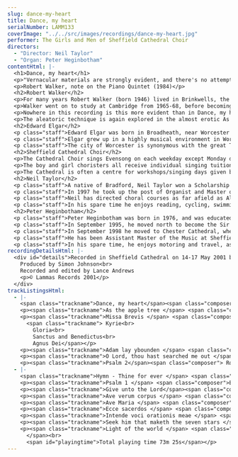 ```yaml
---
slug: dance-my-heart
title: Dance, my heart
serialNumber: LAMM133
coverImage: "../../src/images/recordings/dance-my-heart.jpg"
performer: The Girls and Men of Sheffield Cathedral Choir
directors:
  - "Director: Neil Taylor"
  - "Organ: Peter Heginbotham"
contentHtml: |-
  <h1>Dance, my heart</h1>
  <p>"Vernacular materials are strongly evident, and there's no attempt to be stylistically pure. Old forms, shapes and tonalities rub shoulders with more contemporary devices"</p>
  <p>Robert Walker, note on the Piano Quintet (1984)</p>
  <h2>Robert Walker</h2>
  <p>For many years Robert Walker (born 1946) lived in Brinkwells, the Sussex cottage where Elgar composed his 'Cello Concerto (1918-1919), and the most obvious link between the two composers for the purpose of this recording. In fact the similarity between the two goes further. Both sought old forms and imbued them with new meaning. Both struggled to be accepted - Elgar retreated back to the Malverns having failed to gain recognition as a composer in London in his early career- Walker left Britain in 1992 to live in Bali having suffered neglect (much to the bewilderment of his audiences), and now lives and teaches in Thailand. Both composers were profoundly influenced by the environments in which they grew up - Elgar and the Malvern hills; Walker as a chorister at St Matthew's Church, Northampton, the remarkable church that commissioned works by Graham Sutherland, Henry Moore, Gerald Finzi and Benjamin Britten amongst others.</p>
  <p>Walker went on to study at Cambridge from 1965-68, before becoming Director of Music at Grimsby Parish Church, one of the few churches in the country with a choir school, for five years. In 1978 he made the decision to become a full-time composer. From 1982-1991 he was Professor of Composition at the London College of Music. His style, described so aptly in the above quotation, has been described as years ahead of fashion.</p>
  <p>Nowhere in this recording is this more evident than in Dance, my heart, which was written at the request of Michael Nicholas for the RSCM Cathedral Course at York Minster in August 1978. The words are from'One hundred poems of Kabir' translated by Rabindranath Tagore. The writing, for double choir and organ duet, is very lively, making extensive use of the possible rhythmic permutations within a single bar. A calmer second section, notable for whispered Sprechstimme ('Mad') leads us towards the serene Andante commodo in which the choir parts make use of an aleatoric technique above the gently undulating organ part. This soon gives way to the energy exposed at the opening, and the closing pages are an aural and performing tour de force.</p>
  <p>The aleatoric technique is again explored in the almost erotic As the apple tree; near the end of the work the choir sing the opening phrase entirely at their own speeds. The work was written for the marriage of Walker's nephew in 1982 and dedicated "To my Father, who only likes the black notes" (the piece is in D flat major).</p>
  <h2>Edward Elgar</h2>
  <p class="staff">Edward Elgar was born in Broadheath, near Worcester in 1857. He is seen as the best British composer of his day and ranks as one of the finest European romantic artists. Throughout his life he received very little formal training in music (lack of means prevented him from studying in London or Leipzig); it is possible that because of this Elgar's distinctive and original musical voice shines through.</p>
  <p class="staff">Elgar grew up in a highly musical environment in Worcester. His father was well known throughout the region as a competent musician, the owner of a music shop and the local piano tuner. From 1846 Elgar's father had been organist of St George's Roman Catholic Church in Worcester; the young Elgar became his assistant there before succeeding him in 1885. It was here that many of Elgar's early choral pieces were first performed, such as the motets Ave verum corpus, Ave Maria, Intende voci orationis meae (1886-87) and Ecce Sacerdos (1888). Whilst the motets are miniatures of consummate charm and beauty, Ecce Sacerdos foreshadows the grand processional style characteristic of Elgar's more mature style.</p>
  <p class="staff">The city of Worcester is synonymous with the great Three Choirs Festival, and this presented Elgar with many opportunities for employment, both as a performer and composer. The short oratorio The Light of Life was composed in 1896 and first performed as part of the Worcester Three Choirs Festival on 18th September of that year. Within this oratorio can be found the anthems Light of the World and Seek him that maketh the seven stars. Light of the world is typically Elgarian in its use of strong thematic motives and exhilarating modulations. Seek him that maketh the seven stars is altogether a more gentle piece for men's voices making extensive use of appoggiatura techniques. Two dramatic sections for tenor solo break the indulgence of the tutti sections.</p>
  <h2>Sheffield Cathedral Choir</h2>
  <p>The Cathedral Choir sings Evensong on each weekday except Monday during term-time at 5.45pm. Sunday services are the Sung Eucharist at 10.30am and Evensong at 6.30pm. Currently there are some 60 young people are involved in the Cathedral Choir. These children attend schools all over the city of Sheffield, and come in to rehearsals and services up to five times each week to be joined by the Cathedral Songmen and Student Songmen.</p>
  <p>The boy and girl choristers all receive individual singing tuition from a specialist vocal tutor during their time in the choir, and, in addition to their regular services, the Cathedral Choir often gives concerts in the Cathedral and beyond, broadcasts on radio and television, and tours at home and abroad. In recent years the choir has visited South Africa, Germany, Holland, the South Coast of England, the West Country and East Anglia; in October 2001 all forces will undertake a 12-day tour of the USA. In the past four years, the choir has made 5 CD recordings, with more planned for the future.</p>
  <p>The Cathedral is often a centre for workshops/singing days given by distinguished visiting musicians, including Sir David Willcocks, John Rutter, Scott Stroman, Ralph Allwood, Michael Brewer and Vivien Pike.</p>
  <h2>Neil Taylor</h2>
  <p class="staff">A native of Bradford, Neil Taylor won a Scholarship to the Royal College of Music in 1986. He was organ scholar at St Albans Cathedral, and in 1990 was appointed Assistant Organist at Norwich Cathedral. As well as premiering many new works in his time at Norwich, he made numerous broadcasts and recordings with the Cathedral Choir, which received high critical acclaim, and toured with them on the continent and in the USA. As well as directing the Cathedral Consort, he formed the Cathedral Girls' Choir in 1995, which completed its first CD recording and made a highly successful tour of Germany in 1997.</p>
  <p class="staff">In 1997 he took up the post of Organist and Master of the Music at Sheffield Cathedral, where he is responsible for the Cathedral Choirs of boys, girls and men and the Cathedral Chamber Choir. Since his appointment, the Cathedral Choir has toured both at home and abroad (including Germany and Holland) and will tour the USA in October 2001. He has previously made a CD recording, amongst others, of 20th century music by Sir Lennox Berkeley, George Malcolm, Grayston Ives and Mark Blatchly (Et in Terra Pax - LAMM 124D).</p>
  <p class="staff">Neil has directed choral courses as far afield as Aldeburgh and Mexico City, and is a regular member of staff on the Eton Choral Courses.</p>
  <p class="staff">In his spare time he enjoys reading, cycling, swimming and walking. A keen cook, he is also an enthusiast of real ales and good wines.</p>
  <h2>Peter Heginbotham</h2>
  <p class="staff">Peter Heginbotham was born in 1976, and was educated at Solihull School, where he was a Music Scholar. In 1994, he was appointed to the Organ Scholarship of Truro Cathedral, also acting as an Assistant Housemaster at Polwhele House School, and a visiting bassoon teacher at Truro School.</p>
  <p class="staff">In September 1995, he moved north to become the Sir Henry Coward Organ Scholar at Sheffield Cathedral and University, where he gained the degree of B.Mus. Whilst in Sheffield, he ran the Student Orchestra, played continuo for the "Operaworks" production of "Dido and Aeneas" at the 1997 Edinburgh International Festival, was Chairman of the University Summer Music Festival in 1998, and was Secretary to the Management Committee of the Cathedral Arts Festival. He also accompanied the Sheffield choirs on tour, both in the UK and in Germany.</p>
  <p class="staff">In September 1998 he moved to Chester Cathedral, where he ran the Voluntary Choir and played for the Cathedral Girls Choir on tour in Paris and Sens. He also conducted a 70 strong choral society near Liverpool.</p>
  <p class="staff">He has been Assistant Master of the Music at Sheffield Cathedral since November 1999. He directed the songmen of the Cathedral Choir for their recent trip to Paris, during which they sang for the High Mass in Notre-Dame. This is his third CD with the Cathedral Choir.</p>
  <p class="staff">In his spare time, he enjoys motoring and travel, as well as testing the results of other peoples' cooking.</p>
recordingDetailsHtml: |-
  <div id="details">Recorded in Sheffield Cathedral on 14-17 May 2001 by kind permission of the Dean and Chapter.<br>
    Produced by Simon Johnson<br>
    Recorded and edited by Lance Andrews
    <p>© Lammas Records 2001</p>
  </div>
trackListingsHtml:
  - |-
    <span class="trackname">Dance, my heart</span><span class="composer"> Robert Walker </span>
    <p><span class="trackname">As the apple tree </span> <span class="composer">Robert Walker</span></p>
    <p><span class="trackname">Missa Brevis </span> <span class="composer">Robert Walker</span><br>
      <span class="trackname"> Kyrie<br>
        Gloria<br>
        Sanctus and Benedictus<br>
        Agnus Dei</span></p>
    <p><span class="trackname">Adam lay ybounden </span> <span class="composer">Robert Walker</span></p>
    <p><span class="trackname">O Lord, thou hast searched me out </span> <span class="composer">Robert Walker</span></p>
    <p><span class="trackname">Psalm 2</span><span class="composer"> Robert Walker</span></p>
  - |-
    <span class="trackname">Hymn - Thine for ever </span> <span class="composer">Robert Walker</span>
    <p><span class="trackname">Psalm 1 </span> <span class="composer">Edward Elgar</span></p>
    <p><span class="trackname">Give unto the Lord</span><span class="composer"> Edward Elgar</span></p>
    <p><span class="trackname">Ave verum corpus </span> <span class="composer">Edward Elgar</span><span class="trackname"></span></p>
    <p><span class="trackname">Ave Maria </span> <span class="composer">Edward Elgar</span></p>
    <p><span class="trackname">Ecce sacerdos </span> <span class="composer">Edward Elgar</span></p>
    <p><span class="trackname">Intende voci orationis meae </span> <span class="composer">Edward Elgar</span></p>
    <p><span class="trackname">Seek him that maketh the seven stars </span> <span class="composer">Edward Elgar</span></p>
    <p><span class="trackname">Light of the world </span> <span class="composer">Edward Elgar<br>
      </span><br>
      <span id="playingtime">Total playing time 73m 25s</span></p>
---
```

